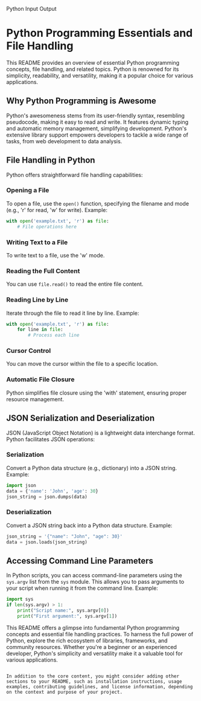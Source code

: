 Python Input Output

# Python Programming Essentials and File Handling

This README provides an overview of essential Python programming concepts, file handling, and related topics. Python is renowned for its simplicity, readability, and versatility, making it a popular choice for various applications.

## Why Python Programming is Awesome

Python's awesomeness stems from its user-friendly syntax, resembling pseudocode, making it easy to read and write. It features dynamic typing and automatic memory management, simplifying development. Python's extensive library support empowers developers to tackle a wide range of tasks, from web development to data analysis.

## File Handling in Python

Python offers straightforward file handling capabilities:

### Opening a File
To open a file, use the `open()` function, specifying the filename and mode (e.g., 'r' for read, 'w' for write). Example:

```python
with open('example.txt', 'r') as file:
    # File operations here
```

### Writing Text to a File
To write text to a file, use the 'w' mode. 

### Reading the Full Content
You can use `file.read()` to read the entire file content.

### Reading Line by Line
Iterate through the file to read it line by line. Example:

```python
with open('example.txt', 'r') as file:
    for line in file:
        # Process each line
```

### Cursor Control
You can move the cursor within the file to a specific location.

### Automatic File Closure
Python simplifies file closure using the 'with' statement, ensuring proper resource management.

## JSON Serialization and Deserialization

JSON (JavaScript Object Notation) is a lightweight data interchange format. Python facilitates JSON operations:

### Serialization
Convert a Python data structure (e.g., dictionary) into a JSON string. Example:

```python
import json
data = {'name': 'John', 'age': 30}
json_string = json.dumps(data)
```

### Deserialization
Convert a JSON string back into a Python data structure. Example:

```python
json_string = '{"name": "John", "age": 30}'
data = json.loads(json_string)
```

## Accessing Command Line Parameters

In Python scripts, you can access command-line parameters using the `sys.argv` list from the `sys` module. This allows you to pass arguments to your script when running it from the command line. Example:

```python
import sys
if len(sys.argv) > 1:
    print("Script name:", sys.argv[0])
    print("First argument:", sys.argv[1])
```

This README offers a glimpse into fundamental Python programming concepts and essential file handling practices. To harness the full power of Python, explore the rich ecosystem of libraries, frameworks, and community resources. Whether you're a beginner or an experienced developer, Python's simplicity and versatility make it a valuable tool for various applications.
```

In addition to the core content, you might consider adding other sections to your README, such as installation instructions, usage examples, contributing guidelines, and license information, depending on the context and purpose of your project.
